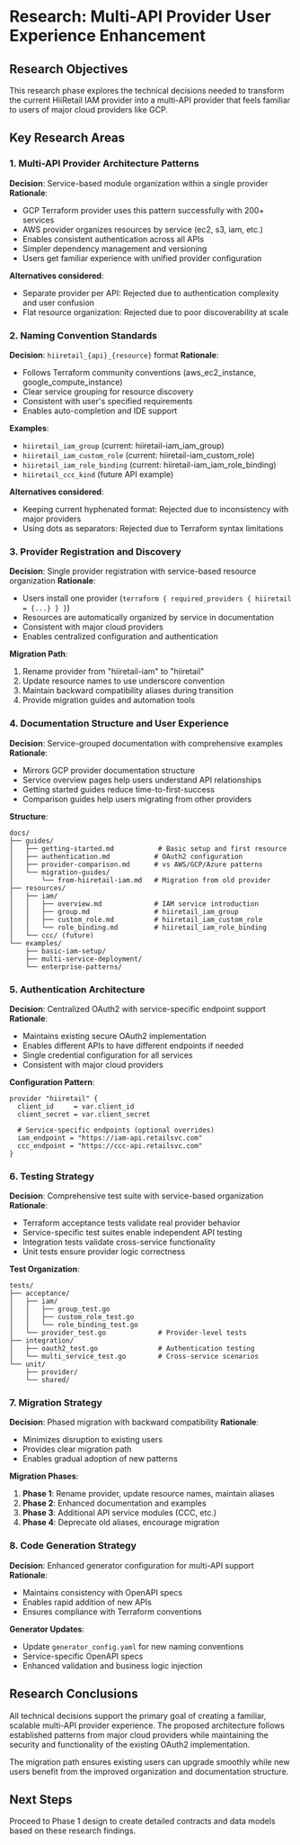 # Research: Multi-API Provider User Experience Enhancement

## Research Objectives
This research phase explores the technical decisions needed to transform the current HiiRetail IAM provider into a multi-API provider that feels familiar to users of major cloud providers like GCP.

## Key Research Areas

### 1. Multi-API Provider Architecture Patterns

**Decision**: Service-based module organization within a single provider
**Rationale**: 
- GCP Terraform provider uses this pattern successfully with 200+ services
- AWS provider organizes resources by service (ec2, s3, iam, etc.)
- Enables consistent authentication across all APIs
- Simpler dependency management and versioning
- Users get familiar experience with unified provider configuration

**Alternatives considered**:
- Separate provider per API: Rejected due to authentication complexity and user confusion
- Flat resource organization: Rejected due to poor discoverability at scale

### 2. Naming Convention Standards

**Decision**: `hiiretail_{api}_{resource}` format
**Rationale**:
- Follows Terraform community conventions (aws_ec2_instance, google_compute_instance)
- Clear service grouping for resource discovery
- Consistent with user's specified requirements
- Enables auto-completion and IDE support

**Examples**:
- `hiiretail_iam_group` (current: hiiretail-iam_iam_group)  
- `hiiretail_iam_custom_role` (current: hiiretail-iam_custom_role)
- `hiiretail_iam_role_binding` (current: hiiretail-iam_iam_role_binding)
- `hiiretail_ccc_kind` (future API example)

**Alternatives considered**:
- Keeping current hyphenated format: Rejected due to inconsistency with major providers
- Using dots as separators: Rejected due to Terraform syntax limitations

### 3. Provider Registration and Discovery

**Decision**: Single provider registration with service-based resource organization
**Rationale**:
- Users install one provider (`terraform { required_providers { hiiretail = {...} } }`)
- Resources are automatically organized by service in documentation
- Consistent with major cloud providers
- Enables centralized configuration and authentication

**Migration Path**:
1. Rename provider from "hiiretail-iam" to "hiiretail"  
2. Update resource names to use underscore convention
3. Maintain backward compatibility aliases during transition
4. Provide migration guides and automation tools

### 4. Documentation Structure and User Experience

**Decision**: Service-grouped documentation with comprehensive examples
**Rationale**:
- Mirrors GCP provider documentation structure
- Service overview pages help users understand API relationships
- Getting started guides reduce time-to-first-success
- Comparison guides help users migrating from other providers

**Structure**:
```
docs/
├── guides/
│   ├── getting-started.md           # Basic setup and first resource
│   ├── authentication.md           # OAuth2 configuration
│   ├── provider-comparison.md      # vs AWS/GCP/Azure patterns
│   └── migration-guides/
│       └── from-hiiretail-iam.md   # Migration from old provider
├── resources/
│   ├── iam/
│   │   ├── overview.md             # IAM service introduction
│   │   ├── group.md                # hiiretail_iam_group
│   │   ├── custom_role.md          # hiiretail_iam_custom_role
│   │   └── role_binding.md         # hiiretail_iam_role_binding
│   └── ccc/ (future)
└── examples/
    ├── basic-iam-setup/
    ├── multi-service-deployment/
    └── enterprise-patterns/
```

### 5. Authentication Architecture

**Decision**: Centralized OAuth2 with service-specific endpoint support
**Rationale**:
- Maintains existing secure OAuth2 implementation
- Enables different APIs to have different endpoints if needed
- Single credential configuration for all services
- Consistent with major cloud providers

**Configuration Pattern**:
```hcl
provider "hiiretail" {
  client_id     = var.client_id
  client_secret = var.client_secret
  
  # Service-specific endpoints (optional overrides)
  iam_endpoint = "https://iam-api.retailsvc.com"
  ccc_endpoint = "https://ccc-api.retailsvc.com"
}
```

### 6. Testing Strategy

**Decision**: Comprehensive test suite with service-based organization
**Rationale**:
- Terraform acceptance tests validate real provider behavior
- Service-specific test suites enable independent API testing
- Integration tests validate cross-service functionality
- Unit tests ensure provider logic correctness

**Test Organization**:
```
tests/
├── acceptance/
│   ├── iam/
│   │   ├── group_test.go
│   │   ├── custom_role_test.go
│   │   └── role_binding_test.go
│   └── provider_test.go             # Provider-level tests
├── integration/
│   ├── oauth2_test.go               # Authentication testing
│   └── multi_service_test.go        # Cross-service scenarios
└── unit/
    ├── provider/
    └── shared/
```

### 7. Migration Strategy

**Decision**: Phased migration with backward compatibility
**Rationale**:
- Minimizes disruption to existing users
- Provides clear migration path
- Enables gradual adoption of new patterns

**Migration Phases**:
1. **Phase 1**: Rename provider, update resource names, maintain aliases
2. **Phase 2**: Enhanced documentation and examples
3. **Phase 3**: Additional API service modules (CCC, etc.)
4. **Phase 4**: Deprecate old aliases, encourage migration

### 8. Code Generation Strategy

**Decision**: Enhanced generator configuration for multi-API support
**Rationale**:
- Maintains consistency with OpenAPI specs
- Enables rapid addition of new APIs
- Ensures compliance with Terraform conventions

**Generator Updates**:
- Update `generator_config.yaml` for new naming conventions
- Service-specific OpenAPI specs
- Enhanced validation and business logic injection

## Research Conclusions

All technical decisions support the primary goal of creating a familiar, scalable multi-API provider experience. The proposed architecture follows established patterns from major cloud providers while maintaining the security and functionality of the existing OAuth2 implementation.

The migration path ensures existing users can upgrade smoothly while new users benefit from the improved organization and documentation structure.

## Next Steps
Proceed to Phase 1 design to create detailed contracts and data models based on these research findings.
